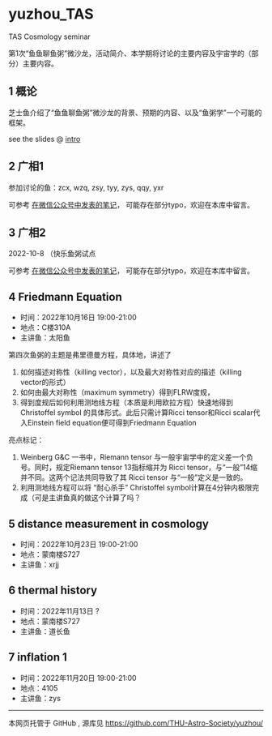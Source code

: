 # yuzhou_TAS

TAS Cosmology seminar

第1次“鱼鱼聊鱼粥”微沙龙，活动简介、本学期将讨论的主要内容及宇宙学的（部分）主要内容。

## 1 概论

芝士鱼介绍了“鱼鱼聊鱼粥”微沙龙的背景、预期的内容、以及“鱼粥学”一个可能的框架。

see the slides @
[intro](https://siyizhao.github.io/yuzhou_TAS/intro/index.html)

## 2 广相1

参加讨论的鱼：zcx, wzq, zsy, tyy, zys, qqy, yxr

可参考 [在微信公众号中发表的笔记](https://mp.weixin.qq.com/s/neNO3lazsxxd-yKx1l_Uyw)， 可能存在部分typo，欢迎在本库中留言。

## 3 广相2

2022-10-8
（快乐鱼粥试点

可参考 [在微信公众号中发表的笔记](https://mp.weixin.qq.com/s/7ChW5ZvHDnyrFSY-gVrR8w)， 可能存在部分typo，欢迎在本库中留言。


## 4 Friedmann Equation

- 时间：2022年10月16日 19:00-21:00
- 地点：C楼310A
- 主讲鱼：太阳鱼

第四次鱼粥的主题是弗里德曼方程，具体地，讲述了
1. 如何描述对称性（killing vector），以及最大对称性对应的描述（killing vector的形式）
2. 如何由最大对称性（maximum symmetry）得到FLRW度规，
3. 得到度规后如何利用测地线方程（本质是利用欧拉方程）快速地得到 Christoffel symbol 的具体形式。此后只需计算Ricci tensor和Ricci scalar代入Einstein field equation便可得到Friedmann Equation

亮点标记：
1. Weinberg G&C 一书中，Riemann tensor 与一般宇宙学中的定义差一个负号。同时，规定Riemann tensor 13指标缩并为 Ricci tensor，与“一般”14缩并不同。这两个记法共同导致了其 Ricci tensor 与“一般”定义是一致的。
2. 利用测地线方程可以将 “耐心杀手” Christoffel symbol计算在4分钟内极限完成（可是主讲鱼真的做这个计算了吗？

## 5 distance measurement in cosmology

- 时间：2022年10月23日 19:00-21:00
- 地点：蒙南楼S727
- 主讲鱼：xrjj

## 6 thermal history

- 时间：2022年11月13日 ?
- 地点：蒙南楼S727
- 主讲鱼：道长鱼

## 7 inflation 1

- 时间：2022年11月20日 19:00-21:00
- 地点：4105
- 主讲鱼：zys


---

本网页托管于 GitHub , 源库见 https://github.com/THU-Astro-Society/yuzhou/
